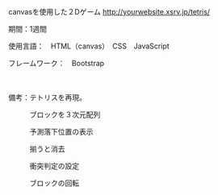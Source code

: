 canvasを使用した２Dゲーム
http://yourwebsite.xsrv.jp/tetris/

期間：1週間

使用言語：　HTML（canvas）　CSS　JavaScript

フレームワーク：　Bootstrap

　　　

備考：テトリスを再現。

　　　ブロックを３次元配列

　　　予測落下位置の表示

　　　揃うと消去

　　　衝突判定の設定

　　　ブロックの回転　




　　　
